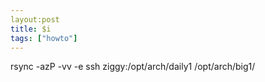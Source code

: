 ```yaml
---
layout:post
title: $i
tags: ["howto"]
---
```


rsync -azP -vv -e ssh ziggy:/opt/arch/daily1 /opt/arch/big1/
